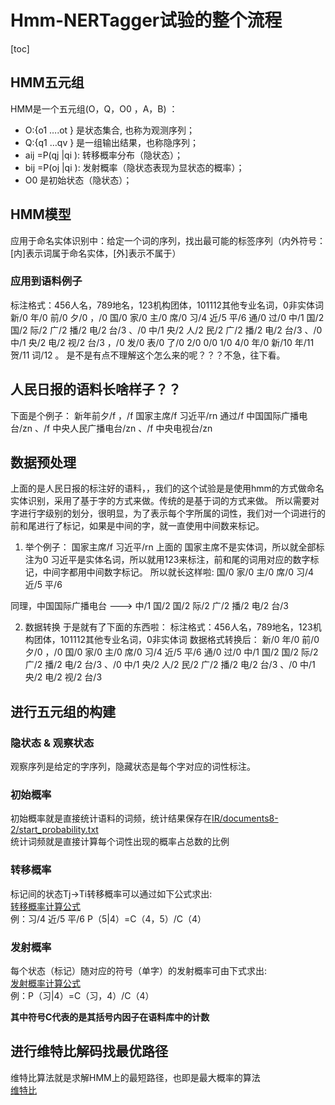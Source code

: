 # Hmm-NERTagger试验的整个流程
[toc]
## HMM五元组
HMM是一个五元组(O，Q，O0 ，A，B) ：
* O:{o1 ….ot } 是状态集合,  也称为观测序列；
* Q:{q1 …qv } 是一组输出结果，也称隐序列；
* aij =P(qj |qi ):  转移概率分布（隐状态）；
* bij =P(oj |qi ):  发射概率（隐状态表现为显状态的概率）；
* O0 是初始状态（隐状态）；
## HMM模型
应用于命名实体识别中：给定一个词的序列，找出最可能的标签序列（内外符号：[内]表示词属于命名实体，[外]表示不属于）

### 应用到语料例子
标注格式：456人名，789地名，123机构团体，101112其他专业名词，0非实体词
新/0 年/0 前/0 夕/0 ，/0 国/0 家/0 主/0 席/0 习/4 近/5 平/6 通/0 过/0 中/1 国/2 国/2 际/2 广/2 播/2 电/2 台/3 、/0 中/1 央/2 人/2 民/2 广/2 播/2 电/2 台/3 、/0 中/1 央/2 电/2 视/2 台/3 ，/0 发/0 表/0 了/0 2/0 0/0 1/0 4/0 年/0 新/10 年/11 贺/11 词/12 。
是不是有点不理解这个怎么来的呢？？？不急，往下看。

## 人民日报的语料长啥样子？？
下面是个例子：
新年前夕/f ，/f 国家主席/f 习近平/rn 通过/f 中国国际广播电台/zn 、/f 中央人民广播电台/zn 、/f 中央电视台/zn
## 数据预处理
上面的是人民日报的标注好的语料，，我们的这个试验是是使用hmm的方式做命名实体识别，采用了基于字的方式来做。传统的是基于词的方式来做。
所以需要对字进行字级别的划分，很明显，为了表示每个字所属的词性，我们对一个词进行的前和尾进行了标记，如果是中间的字，就一直使用中间数来标记。
1. 举个例子：
国家主席/f 习近平/rn
上面的 国家主席不是实体词，所以就全部标注为0
习近平是实体名词，所以就用123来标注，前和尾的词用对应的数字标记，中间字都用中间数字标记。
所以就长这样啦: 国/0 家/0 主/0 席/0 习/4 近/5 平/6

同理，中国国际广播电台 ---> 中/1 国/2 国/2 际/2 广/2 播/2 电/2 台/3

2. 数据转换
于是就有了下面的东西啦：
标注格式：456人名，789地名，123机构团体，101112其他专业名词，0非实体词
数据格式转换后：
新/0 年/0 前/0 夕/0 ，/0 国/0 家/0 主/0 席/0 习/4 近/5 平/6 通/0 过/0 中/1 国/2 国/2 际/2 广/2 播/2 电/2 台/3 、/0 中/1 央/2 人/2 民/2 广/2 播/2 电/2 台/3 、/0 中/1 央/2 电/2 视/2 台/3 

## 进行五元组的构建
### 隐状态 & 观察状态
观察序列是给定的字序列，隐藏状态是每个字对应的词性标注。
### 初始概率
初始概率就是直接统计语料的词频，统计结果保存在[IR/documents8-2/start_probability.txt](https://github.com/gugug/Hmm-NERTagger/blob/master/IR/documents8-2/start_probability.txt)  
统计词频就是直接计算每个词性出现的概率占总数的比例

### 转移概率
标记间的状态Tj→Ti转移概率可以通过如下公式求出:  
[转移概率计算公式](https://github.com/gugug/Hmm-NERTagger/blob/master/Screenshots/transtition.png)  
例：习/4 近/5 平/6  P（5|4）=C（4，5）/C（4）

### 发射概率
每个状态（标记）随对应的符号（单字）的发射概率可由下式求出:  
[发射概率计算公式](https://github.com/gugug/Hmm-NERTagger/blob/master/Screenshots/emission.png)  
例：P（习|4）=C（习，4）/C（4）

**其中符号C代表的是其括号内因子在语料库中的计数**

## 进行维特比解码找最优路径
维特比算法就是求解HMM上的最短路径，也即是最大概率的算法  
[维特比](https://github.com/gugug/Hmm-NERTagger/blob/master/Screenshots/viterbi.png)  
